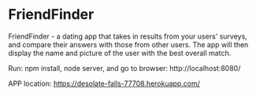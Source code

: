 # FriendFinder
FriendFinder - a dating app that takes in results from your users' surveys, and compare their answers with those from other users. The app will then display the name and picture of the user with the best overall match.

Run: npm install, node server, and go to browser: http://localhost:8080/

APP location: https://desolate-falls-77708.herokuapp.com/
